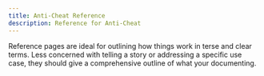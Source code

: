 ```yaml
---
title: Anti-Cheat Reference
description: Reference for Anti-Cheat
---
```


Reference pages are ideal for outlining how things work in terse and clear terms.
Less concerned with telling a story or addressing a specific use case, they should give a comprehensive outline of what your documenting.
